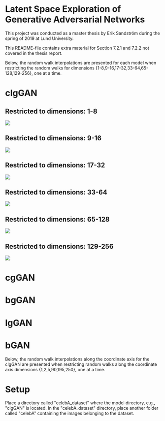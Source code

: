 # Latent Space Exploration of Generative Adversarial Networks
This project was conducted as a master thesis by Erik Sandström during the spring of 2019 at Lund University.

This README-file contains extra material for Section 7.2.1 and 7.2.2 not covered in the thesis report. 

Below, the random walk interpolations are presented for each model when restricting the random walks for dimensions {1-8,9-16,17-32,33-64,65-128,129-256}, one at a time. 
# clgGAN
## Restricted to dimensions: 1-8
![](gifs/clgGAN/1-8_5pts_100_50.gif)

## Restricted to dimensions: 9-16
![](gifs/clgGAN/9-16_5pts_100_50.gif)

## Restricted to dimensions: 17-32
![](gifs/clgGAN/17-32_5pts_100_50.gif)

## Restricted to dimensions: 33-64
![](gifs/clgGAN/33-64_5pts_100_50.gif)

## Restricted to dimensions: 65-128
![](gifs/clgGAN/65-128_5pts_100_50.gif)

## Restricted to dimensions: 129-256
![](gifs/clgGAN/129-256_5pts_100_50.gif)

# cgGAN

# bgGAN

# lgGAN

# bGAN

Below, the random walk interpolations along the coordinate axis for the clgGAN are presented when restricting random walks along the coordinate axis dimensions {1,2,5,90,195,250}, one at a time. 

# Setup
Place a directory called "celebA_dataset" where the model directory, e.g., "clgGAN" is located. In the "celebA_dataset" directory, place another folder called "celebA" containing the images belonging to the dataset.

